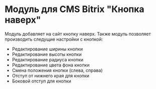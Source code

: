 Модуль для CMS Bitrix "Кнопка наверх"
= 

Модуль добавляет на сайт кнопку наверх. Также модуль позволяет производить следущие настройки с кнопкой:

- Редактирование ширины кнопки
- Редактирование высоты кнопки
- Редактирование радиуса кнопки
- Редактирование цвета фона кнопки
- Смена положения кнопки (слева, справа)
- Отступ от нижнего края для кнопки
- Боковой отступ для кнопки